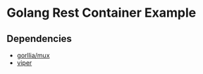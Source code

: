 # Golang Rest Container Example

## Dependencies

* [gorllia/mux](https://github.com/gorilla/mux)
* [viper](https://github.com/spf13/viper)